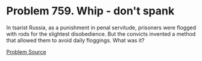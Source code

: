 # Problem 759. Whip - don't spank 

In tsarist Russia, as a punishment in penal servitude, prisoners were flogged with rods for the slightest disobedience. But the convicts invented a method that allowed them to avoid daily floggings. What was it?

[Problem Source](https://www.trizland.ru/tasks/5362/)